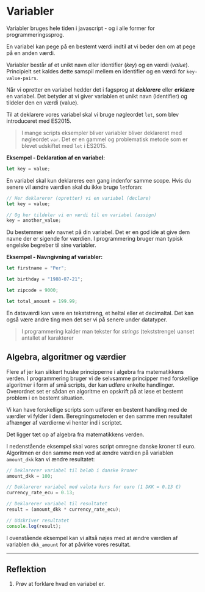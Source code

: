 # Variabler

Variabler bruges hele tiden i javascript - og i alle former for programmeringssprog.

En variabel kan pege på en bestemt værdi indtil at vi beder den om at pege på en anden værdi. 

Variabler består af et unikt navn eller identifier (*key*) og en værdi (*value*). Principielt set kaldes dette samspil mellem en identifier og en værdi for `key-value-pairs`.

Når vi opretter en variabel hedder det i fagsprog at **_deklarere_** eller **_erklære_** en variabel. Det betyder at vi giver variablen et unikt navn (identifier) og tildeler den en værdi (value).

Til at deklarere vores variabel skal vi bruge nøgleordet  `let`, som blev introduceret med ES2015. 
> I mange scripts eksempler bliver  variabler bliver deklareret med nøgleordet `var`. Det er en gammel og problematisk metode som er blevet udskiftet med `let` i ES2015.

**Eksempel - Deklaration af en variabel:**

```js
let key = value;
```
En variabel skal kun deklareres een gang indenfor samme scope. Hvis du senere vil ændre værdien skal du ikke bruge `let`foran:
```js
// Her deklarerer (opretter) vi en variabel (declare)
let key = value;

// Og her tildeler vi en værdi til en variabel (assign)
key = another_value;
```
Du bestemmer selv navnet på din variabel. Det er en god ide at give dem navne der er sigende for værdien. I  programmering bruger man typisk engelske begreber til sine variabler.

**Eksempel - Navngivning af variabler:**
```js
let firstname = "Per";

let birthday = "1988-07-21";

let zipcode = 9000;

let total_amount = 199.99;
```

En dataværdi kan være en tekststreng, et heltal eller et decimaltal. Det kan også være andre ting men det ser vi på senere under datatyper.
> I programmering kalder man tekster for *strings* (tekststrenge) uanset antallet af karakterer
## Algebra, algoritmer og værdier 

Flere af jer kan sikkert huske principperne i algebra fra matematikkens verden. I programmering bruger vi de selvsamme principper med forskellige algoritmer i form af små scripts, der kan udføre enkelte handlinger. Overordnet set er sådan en algoritme en opskrift på at løse et bestemt problem i en bestemt situation. 

Vi kan have forskellige scripts som udfører en bestemt handling med de værdier vi fylder i dem. Beregningsmetoden er den samme men resultatet afhænger af værdierne vi henter ind i scriptet.

Det ligger tæt op af algebra fra matematikkens verden.

I nedenstående eksempel skal vores script omregne danske kroner til euro. Algoritmen er den samme men ved at ændre værdien på variablen `amount_dkk` kan vi ændre resultatet:
```js
// Deklarerer variabel til beløb i danske kroner
amount_dkk = 100;

// Deklarerer variabel med valuta kurs for euro (1 DKK = 0.13 €)
currency_rate_ecu = 0.13;

// Deklarerer variabel til resultatet
result = (amount_dkk * currency_rate_ecu);

// Udskriver resultatet
console.log(result);
```
I ovenstående eksempel kan vi altså nøjes med at ændre værdien af variablen `dkk_amount` for at påvirke vores resultat.
___
## Reflektion
1. Prøv at forklare hvad en variabel er.




